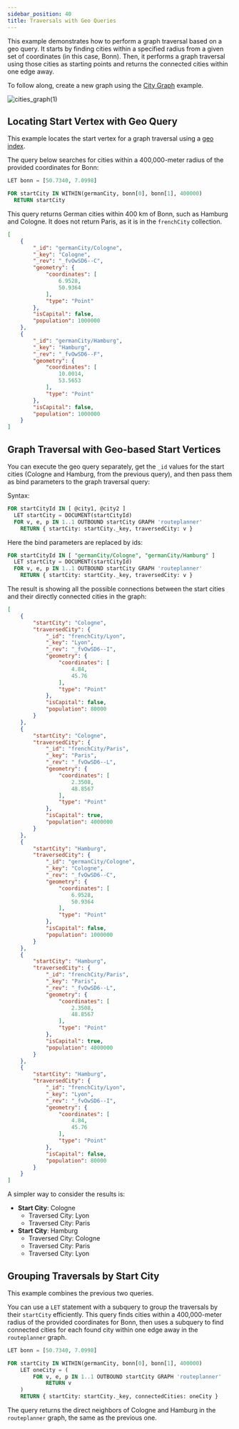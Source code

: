 ```yaml
---
sidebar_position: 40
title: Traversals with Geo Queries
---
```


This example demonstrates how to perform a graph traversal based on a geo query. It starts by finding cities within a specified radius from a given set of coordinates (in this case, Bonn). Then, it performs a graph traversal using those cities as starting points and returns the connected cities within one edge away.

To follow along, create a new graph using the [City Graph](example-graphs#the-city-graph) example.

![cities_graph\(1\)](/img/graphs/cities_graph.png)

## Locating Start Vertex with Geo Query

This example locates the start vertex for a graph traversal using a [geo index](../../collections/indexing/geo-indexes).

The query below searches for cities within a 400,000-meter radius of the provided coordinates for Bonn:

```sql
LET bonn = [50.7340, 7.0998]

FOR startCity IN WITHIN(germanCity, bonn[0], bonn[1], 400000)
  RETURN startCity
```

This query returns German cities within 400 km of Bonn, such as Hamburg and Cologne. It does not return Paris, as it is in the `frenchCity` collection.

```json
[
	{
		"_id": "germanCity/Cologne",
		"_key": "Cologne",
		"_rev": "_fvOwSD6--C",
		"geometry": {
			"coordinates": [
				6.9528,
				50.9364
			],
			"type": "Point"
		},
		"isCapital": false,
		"population": 1000000
	},
	{
		"_id": "germanCity/Hamburg",
		"_key": "Hamburg",
		"_rev": "_fvOwSD6--F",
		"geometry": {
			"coordinates": [
				10.0014,
				53.5653
			],
			"type": "Point"
		},
		"isCapital": false,
		"population": 1000000
	}
]
```

## Graph Traversal with Geo-based Start Vertices

You can execute the geo query separately, get the `_id` values for the start cities (Cologne and Hamburg, from the previous query), and then pass them as bind parameters to the graph traversal query:

Syntax:

```sql
FOR startCityId IN [ @city1, @city2 ]
  LET startCity = DOCUMENT(startCityId)
  FOR v, e, p IN 1..1 OUTBOUND startCity GRAPH 'routeplanner'
    RETURN { startCity: startCity._key, traversedCity: v }
```

Here the bind parameters are replaced by ids:

```sql
FOR startCityId IN [ "germanCity/Cologne", "germanCity/Hamburg" ]
  LET startCity = DOCUMENT(startCityId)
  FOR v, e, p IN 1..1 OUTBOUND startCity GRAPH 'routeplanner'
    RETURN { startCity: startCity._key, traversedCity: v }
```

The result is showing all the possible connections between the start cities and their directly connected cities in the graph:

```json
[
	{
		"startCity": "Cologne",
		"traversedCity": {
			"_id": "frenchCity/Lyon",
			"_key": "Lyon",
			"_rev": "_fvOwSD6--I",
			"geometry": {
				"coordinates": [
					4.84,
					45.76
				],
				"type": "Point"
			},
			"isCapital": false,
			"population": 80000
		}
	},
	{
		"startCity": "Cologne",
		"traversedCity": {
			"_id": "frenchCity/Paris",
			"_key": "Paris",
			"_rev": "_fvOwSD6--L",
			"geometry": {
				"coordinates": [
					2.3508,
					48.8567
				],
				"type": "Point"
			},
			"isCapital": true,
			"population": 4000000
		}
	},
	{
		"startCity": "Hamburg",
		"traversedCity": {
			"_id": "germanCity/Cologne",
			"_key": "Cologne",
			"_rev": "_fvOwSD6--C",
			"geometry": {
				"coordinates": [
					6.9528,
					50.9364
				],
				"type": "Point"
			},
			"isCapital": false,
			"population": 1000000
		}
	},
	{
		"startCity": "Hamburg",
		"traversedCity": {
			"_id": "frenchCity/Paris",
			"_key": "Paris",
			"_rev": "_fvOwSD6--L",
			"geometry": {
				"coordinates": [
					2.3508,
					48.8567
				],
				"type": "Point"
			},
			"isCapital": true,
			"population": 4000000
		}
	},
	{
		"startCity": "Hamburg",
		"traversedCity": {
			"_id": "frenchCity/Lyon",
			"_key": "Lyon",
			"_rev": "_fvOwSD6--I",
			"geometry": {
				"coordinates": [
					4.84,
					45.76
				],
				"type": "Point"
			},
			"isCapital": false,
			"population": 80000
		}
	}
]
```

A simpler way to consider the results is:

- **Start City**: Cologne
  - Traversed City: Lyon
  - Traversed City: Paris
- **Start City**: Hamburg
  - Traversed City: Cologne
  - Traversed City: Paris
  - Traversed City: Lyon

## Grouping Traversals by Start City

This example combines the previous two queries.

You can use a `LET` statement with a subquery to group the traversals by their `startCity` efficiently. This query finds cities within a 400,000-meter radius of the provided coordinates for Bonn, then uses a subquery to find connected cities for each found city within one edge away in the `routeplanner` graph.

```sql
LET bonn = [50.7340, 7.0998]

FOR startCity IN WITHIN(germanCity, bonn[0], bonn[1], 400000)
    LET oneCity = (
        FOR v, e, p IN 1..1 OUTBOUND startCity GRAPH 'routeplanner'
            RETURN v
    )
    RETURN { startCity: startCity._key, connectedCities: oneCity }
```

The query returns the direct neighbors of Cologne and Hamburg in the `routeplanner` graph, the same as the previous one.
